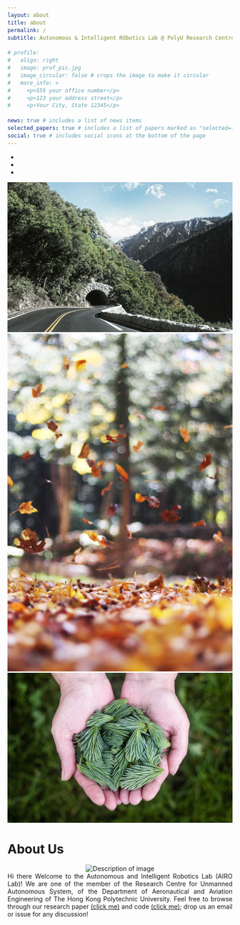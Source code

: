 ```yaml
---
layout: about
title: about
permalink: /
subtitle: Autonomous & Intelligent RObotics Lab @ PolyU Research Centre for Unmanned Autonomous Systems

# profile:
#   align: right
#   image: prof_pic.jpg
#   image_circular: false # crops the image to make it circular
#   more_info: >
#     <p>555 your office number</p>
#     <p>123 your address street</p>
#     <p>Your City, State 12345</p>

news: true # includes a list of news items
selected_papers: true # includes a list of papers marked as "selected={true}"
social: true # includes social icons at the bottom of the page
---
```


<!-- <br/> -->
<!-- Include Bootstrap CSS (You can use a CDN link) -->
<!-- <link rel="stylesheet" href="https://maxcdn.bootstrapcdn.com/bootstrap/4.5.2/css/bootstrap.min.css"> -->

<div id="imageCarousel" class="carousel slide" data-ride="carousel">
  <!-- Indicators -->
  <ul class="carousel-indicators">
    <li data-target="#imageCarousel" data-slide-to="0" class="active"></li>
    <li data-target="#imageCarousel" data-slide-to="1"></li>
    <li data-target="#imageCarousel" data-slide-to="2"></li>
  </ul>

  <!-- The slideshow -->
  <div class="carousel-inner">
    <div class="carousel-item active">
      <img src="assets/img/1.jpg" alt="Image 1" class="d-block w-100">
    </div>
    <div class="carousel-item">
      <img src="assets/img/2.jpg" alt="Image 2" class="d-block w-100">
    </div>
    <div class="carousel-item">
      <img src="assets/img/3.jpg" alt="Image 3" class="d-block w-100">
    </div>
  </div>

  <!-- Left and right controls -->
  <a class="carousel-control-prev" href="#imageCarousel" data-slide="prev">
    <span class="carousel-control-prev-icon"></span>
  </a>
  <a class="carousel-control-next" href="#imageCarousel" data-slide="next">
    <span class="carousel-control-next-icon"></span>
  </a>
</div>

<!-- Include Bootstrap JS (You can use a CDN link) -->
<!-- <script src="js_scripts/slim.min.js"></script>
<script src="https://cdn.jsdelivr.net/npm/@popperjs/core@2.9.2/dist/umd/popper.min.js"></script>
<script src="https://maxcdn.bootstrapcdn.com/bootstrap/4.5.2/js/bootstrap.min.js"></script> -->

# About Us
<div style="text-align: center;">
        <img src="assets/img/group.png" alt="Description of image" style="max-width: 100%; height: auto;">
</div>
<div align="justify">
Hi there Welcome to the Autonomous and Intelligent Robotics Lab (AIRO Lab)! We are one of the member of the Research Centre for Unmanned Autonomous System, of the Department of Aeronautical and Aviation Engineering of The Hong Kong Polytechnic University. Feel free to browse through our research paper <a href="/publications">(click me)</a> and code <a href="https://github.com/HKPolyU-UAV">(click me)</a>; drop us an email or issue for any discussion! <br/> <br/> <br/>
</div>
